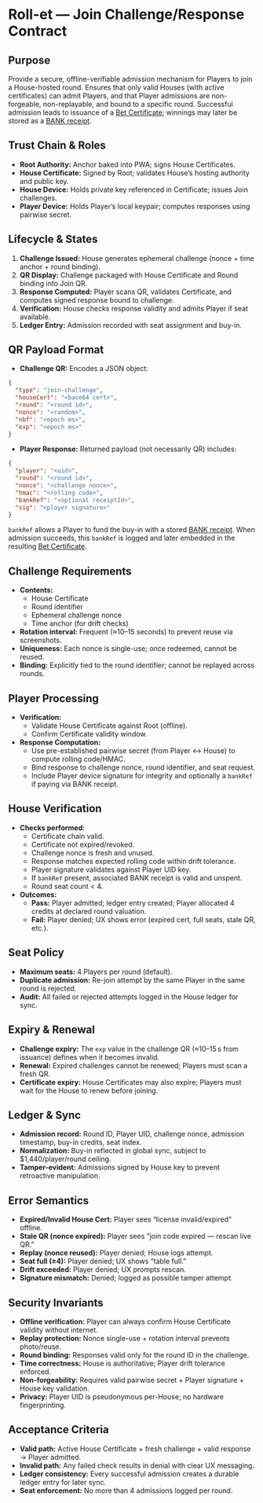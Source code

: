 # Roll-et — Join Challenge/Response Contract

## Purpose
Provide a secure, offline-verifiable admission mechanism for Players to join a House-hosted round. Ensures that only valid Houses (with active certificates) can admit Players, and that Player admissions are non-forgeable, non-replayable, and bound to a specific round. Successful admission leads to issuance of a [Bet Certificate](./bet_certificate_contract.md); winnings may later be stored as a [BANK receipt](./bank_receipt_contract.md).

## Trust Chain & Roles
- **Root Authority:** Anchor baked into PWA; signs House Certificates.  
- **House Certificate:** Signed by Root; validates House’s hosting authority and public key.  
- **House Device:** Holds private key referenced in Certificate; issues Join challenges.  
- **Player Device:** Holds Player’s local keypair; computes responses using pairwise secret.  

## Lifecycle & States
1. **Challenge Issued:** House generates ephemeral challenge (nonce + time anchor + round binding).  
2. **QR Display:** Challenge packaged with House Certificate and Round binding into Join QR.
3. **Response Computed:** Player scans QR, validates Certificate, and computes signed response bound to challenge.
4. **Verification:** House checks response validity and admits Player if seat available.
5. **Ledger Entry:** Admission recorded with seat assignment and buy-in.

## QR Payload Format
- **Challenge QR:** Encodes a JSON object:

```json
{
  "type": "join-challenge",
  "houseCert": "<base64 cert>",
  "round": "<round id>",
  "nonce": "<random>",
  "nbf": "<epoch ms>",
  "exp": "<epoch ms>"
}
```

- **Player Response:** Returned payload (not necessarily QR) includes:

```json
{
  "player": "<uid>",
  "round": "<round id>",
  "nonce": "<challenge nonce>",
  "hmac": "<rolling code>",
  "bankRef": "<optional receiptId>",
  "sig": "<player signature>"
}
```

`bankRef` allows a Player to fund the buy-in with a stored [BANK receipt](./bank_receipt_contract.md). When admission succeeds, this `bankRef` is logged and later embedded in the resulting [Bet Certificate](./bet_certificate_contract.md).

## Challenge Requirements
- **Contents:**  
  - House Certificate  
  - Round identifier  
  - Ephemeral challenge nonce  
  - Time anchor (for drift checks)  
- **Rotation interval:** Frequent (≈10–15 seconds) to prevent reuse via screenshots.  
- **Uniqueness:** Each nonce is single-use; once redeemed, cannot be reused.  
- **Binding:** Explicitly tied to the round identifier; cannot be replayed across rounds.  

## Player Processing
- **Verification:**  
  - Validate House Certificate against Root (offline).  
  - Confirm Certificate validity window.  
- **Response Computation:**  
  - Use pre-established pairwise secret (from Player ↔ House) to compute rolling code/HMAC.  
  - Bind response to challenge nonce, round identifier, and seat request.
  - Include Player device signature for integrity and optionally a `bankRef` if paying via BANK receipt.

## House Verification
- **Checks performed:**  
  - Certificate chain valid.  
  - Certificate not expired/revoked.  
  - Challenge nonce is fresh and unused.
  - Response matches expected rolling code within drift tolerance.
  - Player signature validates against Player UID key.
  - If `bankRef` present, associated BANK receipt is valid and unspent.
  - Round seat count < 4.
- **Outcomes:**  
  - **Pass:** Player admitted; ledger entry created; Player allocated 4 credits at declared round valuation.  
  - **Fail:** Player denied; UX shows error (expired cert, full seats, stale QR, etc.).

## Seat Policy
- **Maximum seats:** 4 Players per round (default).
- **Duplicate admission:** Re-join attempt by the same Player in the same round is rejected.
- **Audit:** All failed or rejected attempts logged in the House ledger for sync.

## Expiry & Renewal
- **Challenge expiry:** The `exp` value in the challenge QR (≈10–15 s from issuance) defines when it becomes invalid.
- **Renewal:** Expired challenges cannot be renewed; Players must scan a fresh QR.
- **Certificate expiry:** House Certificates may also expire; Players must wait for the House to renew before joining.

## Ledger & Sync
- **Admission record:** Round ID, Player UID, challenge nonce, admission timestamp, buy-in credits, seat index.  
- **Normalization:** Buy-in reflected in global sync, subject to $1,440/player/round ceiling.  
- **Tamper-evident:** Admissions signed by House key to prevent retroactive manipulation.

## Error Semantics
- **Expired/Invalid House Cert:** Player sees “license invalid/expired” offline.  
- **Stale QR (nonce expired):** Player sees “join code expired — rescan live QR.”  
- **Replay (nonce reused):** Player denied; House logs attempt.  
- **Seat full (≥4):** Player denied; UX shows “table full.”  
- **Drift exceeded:** Player denied; UX prompts rescan.  
- **Signature mismatch:** Denied; logged as possible tamper attempt.

## Security Invariants
- **Offline verification:** Player can always confirm House Certificate validity without internet.  
- **Replay protection:** Nonce single-use + rotation interval prevents photo/reuse.  
- **Round binding:** Responses valid only for the round ID in the challenge.  
- **Time correctness:** House is authoritative; Player drift tolerance enforced.  
- **Non-forgeability:** Requires valid pairwise secret + Player signature + House key validation.  
- **Privacy:** Player UID is pseudonymous per-House; no hardware fingerprinting.  

## Acceptance Criteria
- **Valid path:** Active House Certificate + fresh challenge + valid response → Player admitted.  
- **Invalid path:** Any failed check results in denial with clear UX messaging.  
- **Ledger consistency:** Every successful admission creates a durable ledger entry for later sync.  
- **Seat enforcement:** No more than 4 admissions logged per round.  
